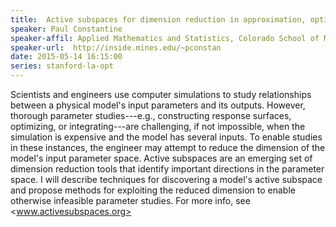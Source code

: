 ```yaml
---
title:  Active subspaces for dimension reduction in approximation, optimization, and integration
speaker: Paul Constantine
speaker-affil: Applied Mathematics and Statistics, Colorado School of Mines
speaker-url:  http://inside.mines.edu/~pconstan
date: 2015-05-14 16:15:00
series: stanford-la-opt
---
```


Scientists and engineers use computer simulations to study
relationships between a physical model's input parameters and its
outputs.  However, thorough parameter studies---e.g., constructing
response surfaces, optimizing, or integrating---are challenging, if
not impossible, when the simulation is expensive and the model has
several inputs.  To enable studies in these instances, the engineer
may attempt to reduce the dimension of the model's input parameter
space.  Active subspaces are an emerging set of dimension reduction
tools that identify important directions in the parameter space.  I
will describe techniques for discovering a model's active subspace and
propose methods for exploiting the reduced dimension to enable
otherwise infeasible parameter studies.  For more info, see
<www.activesubspaces.org>
